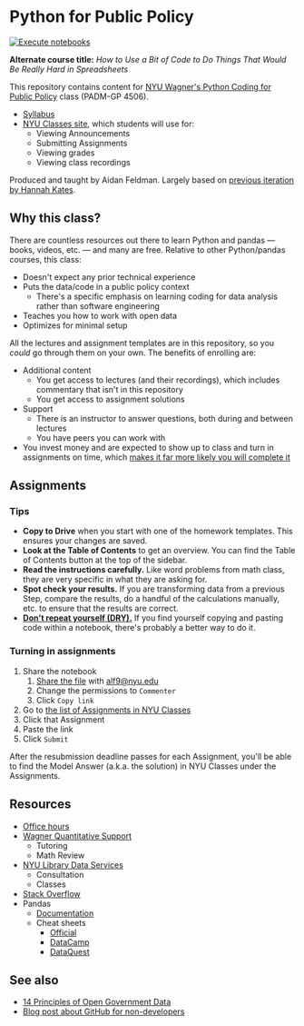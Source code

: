 # Python for Public Policy

[![Execute notebooks](https://github.com/afeld/python-public-policy/workflows/Execute%20notebooks/badge.svg)](https://github.com/afeld/python-public-policy/actions?query=workflow%3A%22Execute+notebooks%22+branch%3Amaster)

**Alternate course title:** _How to Use a Bit of Code to Do Things That Would Be Really Hard in Spreadsheets_

This repository contains content for [NYU Wagner's Python Coding for Public Policy](https://wagner.nyu.edu/education/courses/python-coding-for-public-policy) class (PADM-GP 4506).

- [Syllabus](syllabus.md#readme)
- [NYU Classes site](https://newclasses.nyu.edu/portal/site/c07b0a52-cea7-453b-8198-4b59fdeb32f0), which students will use for:
  - Viewing Announcements
  - Submitting Assignments
  - Viewing grades
  - Viewing class recordings

Produced and taught by Aidan Feldman. Largely based on [previous iteration by Hannah Kates](https://github.com/hannahkates/python-public-policy).

## Why this class?

There are countless resources out there to learn Python and pandas — books, videos, etc. — and many are free. Relative to other Python/pandas courses, this class:

- Doesn't expect any prior technical experience
- Puts the data/code in a public policy context
  - There's a specific emphasis on learning coding for data analysis rather than software engineering
- Teaches you how to work with open data
- Optimizes for minimal setup

All the lectures and assignment templates are in this repository, so you _could_ go through them on your own. The benefits of enrolling are:

- Additional content
  - You get access to lectures (and their recordings), which includes commentary that isn't in this repository
  - You get access to assignment solutions
- Support
  - There is an instructor to answer questions, both during and between lectures
  - You have peers you can work with
- You invest money and are expected to show up to class and turn in assignments on time, which [makes it far more likely you will complete it](https://mashable.com/2014/12/16/warning-college-may-be-a-waste-of-your-time-and-money/#8BFB_sdkMaqy)

## Assignments

### Tips

- **Copy to Drive** when you start with one of the homework templates. This ensures your changes are saved.
- **Look at the Table of Contents** to get an overview. You can find the Table of Contents button at the top of the sidebar.
- **Read the instructions carefully.** Like word problems from math class, they are very specific in what they are asking for.
- **Spot check your results.** If you are transforming data from a previous Step, compare the results, do a handful of the calculations manually, etc. to ensure that the results are correct.
- **[Don't repeat yourself (DRY).](https://dzone.com/articles/is-your-code-dry-or-wet)** If you find yourself copying and pasting code within a notebook, there's probably a better way to do it.

### Turning in assignments

1. Share the notebook
   1. [Share the file](https://support.google.com/drive/answer/2494822) with alf9@nyu.edu
   1. Change the permissions to `Commenter`
   1. Click `Copy link`
1. Go to [the list of Assignments in NYU Classes](https://newclasses.nyu.edu/portal/site/c07b0a52-cea7-453b-8198-4b59fdeb32f0/tool/692a49c8-c85f-43f0-b21f-6a7e1f98bb5a)
1. Click that Assignment
1. Paste the link
1. Click `Submit`

After the resubmission deadline passes for each Assignment, you'll be able to find the Model Answer (a.k.a. the solution) in NYU Classes under the Assignments.

## Resources

- [Office hours](syllabus.md#instructor-information)
- [Wagner Quantitative Support](https://wagner.nyu.edu/portal/students/academics/advisement/quantitative)
  - Tutoring
  - Math Review
- [NYU Library Data Services](https://library.nyu.edu/departments/data-services/)
  - Consultation
  - Classes
- [Stack Overflow](https://stackoverflow.com/)
- Pandas
  - [Documentation](https://pandas.pydata.org/pandas-docs/stable/)
  - Cheat sheets
    - [Official](https://pandas.pydata.org/Pandas_Cheat_Sheet.pdf)
    - [DataCamp](http://datacamp-community-prod.s3.amazonaws.com/dbed353d-2757-4617-8206-8767ab379ab3)
    - [DataQuest](https://www.dataquest.io/blog/pandas-cheat-sheet/)

## See also

- [14 Principles of Open Government Data](https://opengovdata.io/2014/principles/)
- [Blog post about GitHub for non-developers](https://medium.com/nyc-planning-digital/git-what-extolling-githubs-virtues-to-non-coders-6cc11f1a5fd2)
